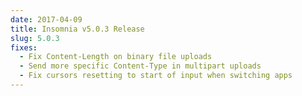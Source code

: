 ```yaml
---
date: 2017-04-09
title: Insomnia v5.0.3 Release
slug: 5.0.3
fixes:
  - Fix Content-Length on binary file uploads
  - Send more specific Content-Type in multipart uploads
  - Fix cursors resetting to start of input when switching apps
---
```



